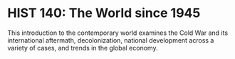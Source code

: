 # HIST 140: The World since 1945

This introduction to the contemporary world examines the Cold War and its international aftermath, decolonization, national development across a variety of cases, and trends in the global economy.